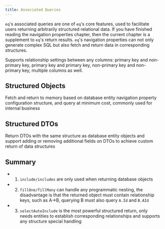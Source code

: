 ```yaml
---
title: Associated Queries
---
```

`eq`'s associated queries are one of `eq`'s core features, used to facilitate users returning arbitrarily structured relational data. If you have finished reading the navigation properties chapter, then the current chapter is a supplement to `eq`'s return results. `eq`'s navigation properties can not only generate complex SQL but also fetch and return data in corresponding structures.

Supports relationship settings between any columns: primary key and non-primary key, primary key and primary key, non-primary key and non-primary key, multiple columns as well.


## Structured Objects
Fetch and return to memory based on database entity navigation property configuration structure, and query at minimum cost, commonly used for internal business

## Structured DTOs
Return DTOs with the same structure as database entity objects and support adding or removing additional fields on DTOs to achieve custom return of data structures


## Summary
- 1. `include/includes` are only used when returning database objects
- 2. `fillOne/fillMany` can handle any programmatic nesting, the disadvantage is that the returned object must contain relationship keys, such as A->B, querying B must also query `A.Id` and `B.AId`
- 3. `selectAutoInclude` is the most powerful structured return, only needs entities to establish corresponding relationships and supports any structure special handling
